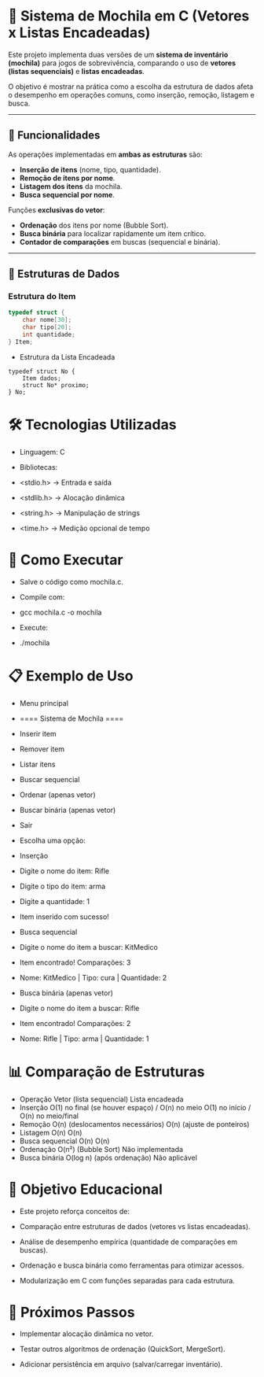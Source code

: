 # 🎒 Sistema de Mochila em C (Vetores x Listas Encadeadas)

Este projeto implementa duas versões de um **sistema de inventário (mochila)** para jogos de sobrevivência, comparando o uso de **vetores (listas sequenciais)** e **listas encadeadas**.  

O objetivo é mostrar na prática como a escolha da estrutura de dados afeta o desempenho em operações comuns, como inserção, remoção, listagem e busca.  

---

## 🚀 Funcionalidades

As operações implementadas em **ambas as estruturas** são:  
- **Inserção de itens** (nome, tipo, quantidade).  
- **Remoção de itens por nome**.  
- **Listagem dos itens** da mochila.  
- **Busca sequencial por nome**.  

Funções **exclusivas do vetor**:  
- **Ordenação** dos itens por nome (Bubble Sort).  
- **Busca binária** para localizar rapidamente um item crítico.  
- **Contador de comparações** em buscas (sequencial e binária).  

---

## 📂 Estruturas de Dados

### Estrutura do Item
```c
typedef struct {
    char nome[30];
    char tipo[20];
    int quantidade;
} Item;
```
- Estrutura da Lista Encadeada
```
typedef struct No {
    Item dados;
    struct No* proximo;
} No;
```
# 🛠️ Tecnologias Utilizadas

- Linguagem: C

- Bibliotecas:

- <stdio.h> → Entrada e saída

- <stdlib.h> → Alocação dinâmica

- <string.h> → Manipulação de strings

- <time.h> → Medição opcional de tempo

# 📖 Como Executar

- Salve o código como mochila.c.

- Compile com:

- gcc mochila.c -o mochila


- Execute:

- ./mochila

# 📋 Exemplo de Uso
- Menu principal
- ==== Sistema de Mochila ====
- Inserir item
- Remover item
- Listar itens
- Buscar sequencial
- Ordenar (apenas vetor)
- Buscar binária (apenas vetor)
- Sair
- Escolha uma opção:

- Inserção
- Digite o nome do item: Rifle
- Digite o tipo do item: arma
- Digite a quantidade: 1
- Item inserido com sucesso!

- Busca sequencial
- Digite o nome do item a buscar: KitMedico
- Item encontrado! Comparações: 3
- Nome: KitMedico | Tipo: cura | Quantidade: 2

- Busca binária (apenas vetor)
- Digite o nome do item a buscar: Rifle
- Item encontrado! Comparações: 2
- Nome: Rifle | Tipo: arma | Quantidade: 1

# 📊 Comparação de Estruturas
- Operação	Vetor (lista sequencial)	Lista encadeada
- Inserção	O(1) no final (se houver espaço) / O(n) no meio	O(1) no início / O(n) no meio/final
- Remoção	O(n) (deslocamentos necessários)	O(n) (ajuste de ponteiros)
- Listagem	O(n)	O(n)
- Busca sequencial	O(n)	O(n)
- Ordenação	O(n²) (Bubble Sort)	Não implementada
- Busca binária	O(log n) (após ordenação)	Não aplicável
# 🎯 Objetivo Educacional

- Este projeto reforça conceitos de:

- Comparação entre estruturas de dados (vetores vs listas encadeadas).

- Análise de desempenho empírica (quantidade de comparações em buscas).

- Ordenação e busca binária como ferramentas para otimizar acessos.

- Modularização em C com funções separadas para cada estrutura.

# 📌 Próximos Passos

- Implementar alocação dinâmica no vetor.

- Testar outros algoritmos de ordenação (QuickSort, MergeSort).

- Adicionar persistência em arquivo (salvar/carregar inventário).
